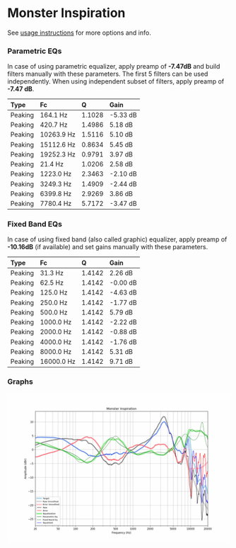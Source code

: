 # Monster Inspiration
See [usage instructions](https://github.com/jaakkopasanen/AutoEq#usage) for more options and info.

### Parametric EQs
In case of using parametric equalizer, apply preamp of **-7.47dB** and build filters manually
with these parameters. The first 5 filters can be used independently.
When using independent subset of filters, apply preamp of **-7.47 dB**.

| Type    | Fc         |      Q | Gain     |
|:--------|:-----------|:-------|:---------|
| Peaking | 164.1 Hz   | 1.1028 | -5.33 dB |
| Peaking | 420.7 Hz   | 1.4986 | 5.18 dB  |
| Peaking | 10263.9 Hz | 1.5116 | 5.10 dB  |
| Peaking | 15112.6 Hz | 0.8634 | 5.45 dB  |
| Peaking | 19252.3 Hz | 0.9791 | 3.97 dB  |
| Peaking | 21.4 Hz    | 1.0206 | 2.58 dB  |
| Peaking | 1223.0 Hz  | 2.3463 | -2.10 dB |
| Peaking | 3249.3 Hz  | 1.4909 | -2.44 dB |
| Peaking | 6399.8 Hz  | 2.9269 | 3.86 dB  |
| Peaking | 7780.4 Hz  | 5.7172 | -3.47 dB |

### Fixed Band EQs
In case of using fixed band (also called graphic) equalizer, apply preamp of **-10.16dB**
(if available) and set gains manually with these parameters.

| Type    | Fc         |      Q | Gain     |
|:--------|:-----------|:-------|:---------|
| Peaking | 31.3 Hz    | 1.4142 | 2.26 dB  |
| Peaking | 62.5 Hz    | 1.4142 | -0.00 dB |
| Peaking | 125.0 Hz   | 1.4142 | -4.63 dB |
| Peaking | 250.0 Hz   | 1.4142 | -1.77 dB |
| Peaking | 500.0 Hz   | 1.4142 | 5.79 dB  |
| Peaking | 1000.0 Hz  | 1.4142 | -2.22 dB |
| Peaking | 2000.0 Hz  | 1.4142 | -0.88 dB |
| Peaking | 4000.0 Hz  | 1.4142 | -1.76 dB |
| Peaking | 8000.0 Hz  | 1.4142 | 5.31 dB  |
| Peaking | 16000.0 Hz | 1.4142 | 9.71 dB  |

### Graphs
![](./Monster%20Inspiration.png)